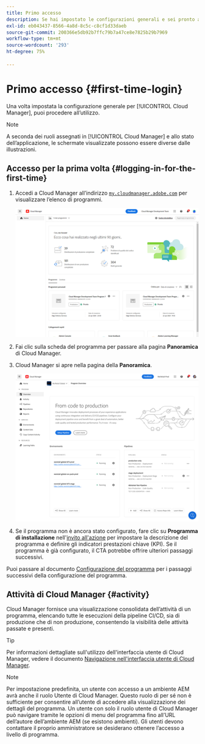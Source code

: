 ```yaml
---
title: Primo accesso
description: Se hai impostato le configurazioni generali e sei pronto a utilizzare Cloud Manager per la prima volta, segui questa pagina.
exl-id: eb043437-8566-4a8d-8c5c-c8cf1d33daeb
source-git-commit: 200366e5db92b7ffc79b7a47ce8e7825b29b7969
workflow-type: tm+mt
source-wordcount: '293'
ht-degree: 75%

---
```



# Primo accesso {#first-time-login}

Una volta impostata la configurazione generale per [!UICONTROL Cloud Manager], puoi procedere all’utilizzo.

>[!NOTE]
>
>A seconda dei ruoli assegnati in [!UICONTROL Cloud Manager] e allo stato dell’applicazione, le schermate visualizzate possono essere diverse dalle illustrazioni.

## Accesso per la prima volta {#logging-in-for-the-first-time}

1. Accedi a Cloud Manager all’indirizzo [`my.cloudmanager.adobe.com`](https://my.cloudmanager.adobe.com/) per visualizzare l’elenco di programmi.

   ![Console di Cloud Manager](/help/assets/cloud-manager-console.png)

1. Fai clic sulla scheda del programma per passare alla pagina **Panoramica** di Cloud Manager.

1. Cloud Manager si apre nella pagina della **Panoramica**.

   ![Pagina panoramica di Cloud Manager](/help/assets/program-overview-page.png)

1. Se il programma non è ancora stato configurato, fare clic su **Programma di installazione** nell&#39;[invito all&#39;azione](/help/getting-started/navigation.md#cta) per impostare la descrizione del programma e definire gli indicatori prestazioni chiave (KPI). Se il programma è già configurato, il CTA potrebbe offrire ulteriori passaggi successivi.

Puoi passare al documento [Configurazione del programma](/help/getting-started/program-setup.md) per i passaggi successivi della configurazione del programma.

## Attività di Cloud Manager {#activity}

Cloud Manager fornisce una visualizzazione consolidata dell’attività di un programma, elencando tutte le esecuzioni della pipeline CI/CD, sia di produzione che di non produzione, consentendo la visibilità delle attività passate e presenti.

>[!TIP]
>
>Per informazioni dettagliate sull&#39;utilizzo dell&#39;interfaccia utente di Cloud Manager, vedere il documento [Navigazione nell&#39;interfaccia utente di Cloud Manager](/help/getting-started/navigation.md).

>[!NOTE]
>
>Per impostazione predefinita, un utente con accesso a un ambiente AEM avrà anche il ruolo Utente di Cloud Manager. Questo ruolo di per sé non è sufficiente per consentire all’utente di accedere alla visualizzazione dei dettagli del programma. Un utente con solo il ruolo utente di Cloud Manager può navigare tramite le opzioni di menu del programma fino all’URL dell’autore dell’ambiente AEM (se esistono ambienti). Gli utenti devono contattare il proprio amministratore se desiderano ottenere l’accesso a livello di programma.
